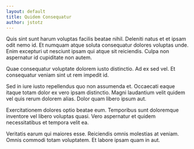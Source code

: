 ```yaml
---
layout: default
title: Quidem Consequatur
author: jstotz
---
```


Quis sint sunt harum voluptas facilis beatae nihil. Deleniti natus et et ipsam odit nemo id. Et numquam atque soluta consequatur dolores voluptas unde. Enim excepturi ut nesciunt ipsam qui atque sit reiciendis. Culpa non aspernatur id cupiditate non autem.

Quae consequatur voluptate dolorem iusto distinctio. Ad ex sed vel. Et consequatur veniam sint ut rem impedit id.

Sed in iure iusto repellendus quo non assumenda et. Occaecati eaque itaque totam dolor ex vero ipsam distinctio. Magni laudantium velit quidem vel quis rerum dolorem alias. Dolor quam libero ipsum aut.

Exercitationem dolores optio beatae eum. Temporibus sunt doloremque inventore vel libero voluptas quasi. Vero aspernatur et quidem necessitatibus et tempora velit ea.

Veritatis earum qui maiores esse. Reiciendis omnis molestias at veniam. Omnis commodi totam voluptatem. Et labore ipsam quam in aut.
